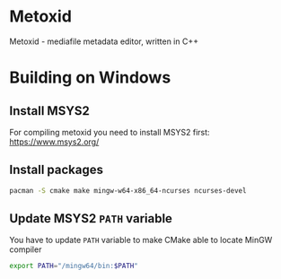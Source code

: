 # Metoxid
Metoxid - mediafile metadata editor, written in C++

# Building on Windows
## Install MSYS2
For compiling metoxid you need to install MSYS2 first: https://www.msys2.org/

## Install packages
```bash
pacman -S cmake make mingw-w64-x86_64-ncurses ncurses-devel
```

## Update MSYS2 `PATH` variable
You have to update `PATH` variable to make CMake able to locate MinGW compiler
```bash
export PATH="/mingw64/bin:$PATH"
```
